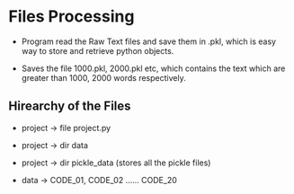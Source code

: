 # Files Processing

- Program read the Raw Text files and save them in .pkl, which is easy way to store and retrieve python objects.

- Saves the file 1000.pkl, 2000.pkl etc, which contains the text which are greater than 1000, 2000 words respectively.

## Hirearchy of the Files

- project -> file project.py
- project -> dir data
- project -> dir pickle_data (stores all the pickle files)

- data -> CODE_01, CODE_02 ...... CODE_20




